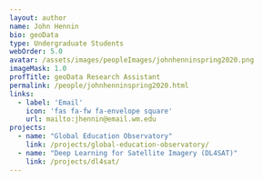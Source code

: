 ```yaml
---
layout: author
name: John Hennin
bio: geoData
type: Undergraduate Students
webOrder: 5.0
avatar: /assets/images/peopleImages/johnhenninspring2020.png
imageMask: 1.0
profTitle: geoData Research Assistant
permalink: /people/johnhenninspring2020.html 
links:
  - label: 'Email'
    icon: 'fas fa-fw fa-envelope square'
    url: mailto:jhennin@email.wm.edu
projects:
  - name: "Global Education Observatory"
    link: /projects/global-education-observatory/
  - name: "Deep Learning for Satellite Imagery (DL4SAT)"
    link: /projects/dl4sat/
---
```

